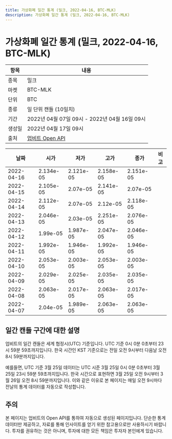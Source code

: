 ```yaml
---
title: 가상화폐 일간 통계 (밀크, 2022-04-16, BTC-MLK)
description: 가상화폐 일간 통계 (밀크, 2022-04-16, BTC-MLK)
---
```



가상화폐 일간 통계 (밀크, 2022-04-16, BTC-MLK)
===

|항목|내용|
|--|--|
|종목|밀크|
|마켓|BTC-MLK|
|단위|BTC|
|종류|일 단위 캔들 (10일치)|
|기간|2022년 04월 07일 09시 - 2022년 04월 16일 09시|
|생성일|2022년 04월 17일 09시|
|출처|[업비트 Open API](https://docs.upbit.com)|


|날짜|시가|저가|고가|종가|비고|
|--|--|--|--|--|--|
|2022-04-16|2.134e-05|2.121e-05|2.158e-05|2.151e-05|    |
|2022-04-15|2.105e-05|2.07e-05|2.141e-05|2.07e-05|    |
|2022-04-14|2.112e-05|2.07e-05|2.12e-05|2.118e-05|    |
|2022-04-13|2.046e-05|2.03e-05|2.251e-05|2.076e-05|    |
|2022-04-12|1.99e-05|1.987e-05|2.047e-05|2.046e-05|    |
|2022-04-11|1.992e-05|1.946e-05|1.992e-05|1.946e-05|    |
|2022-04-10|2.053e-05|2.003e-05|2.053e-05|2.003e-05|    |
|2022-04-09|2.029e-05|2.025e-05|2.035e-05|2.035e-05|    |
|2022-04-08|2.063e-05|2.017e-05|2.063e-05|2.017e-05|    |
|2022-04-07|2.04e-05|1.989e-05|2.063e-05|2.063e-05|    |


일간 캔들 구간에 대한 설명
---


업비트의 일간 캔들은 세계 협정시(UTC) 기준입니다. 
UTC 기준 0시 0분 0초부터 23시 59분 59초까지입니다. 
한국 시간인 KST 기준으로는 전일 오전 9시부터 다음날 오전 8시 59분까지입니다. 


예를들면, UTC 기준 3월 25일 데이터는 UTC 시준 3월 25일 0시 0분 0초부터 3월 25일 23시 59분 59초까지입니다. 
한국 시간으로 표현하면 3월 25일 오전 9시부터 3월 26일 오전 8시 59분까지입니다. 
이와 같은 이유로 본 페이지는 매일 오전 9시마다 전날의 통계 데이터를 자동으로 작성합니다. 


주의
---


본 페이지는 업비트의 Open API를 통하여 자동으로 생성된 페이지입니다. 
단순한 통계 데이터만 제공하고, 자료를 통해 인사이트를 얻기 위한 참고용으로만 사용하시기 바랍니다. 
투자를 권유하는 것은 아니며, 투자에 대한 모든 책임은 투자자 본인에게 있습니다. 
